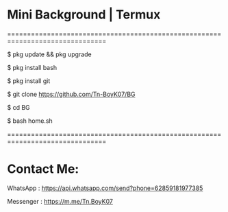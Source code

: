 # Mini Background | Termux
===============================================================================

$ pkg update && pkg upgrade

$ pkg install bash

$ pkg install git

$ git clone https://github.com/Tn-BoyK07/BG

$ cd BG

$ bash home.sh

===============================================================================

# Contact Me:
WhatsApp : https://api.whatsapp.com/send?phone=62859181977385

Messenger : https://m.me/Tn.BoyK07
